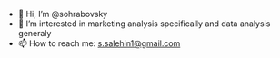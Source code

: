 - 👋 Hi, I’m @sohrabovsky
- 👀 I’m interested in marketing analysis specifically and data analysis generaly
- 📫 How to reach me: s.salehin1@gmail.com

<!---
sohrabovsky/sohrabovsky is a ✨ special ✨ repository because its `README.md` (this file) appears on your GitHub profile.
You can click the Preview link to take a look at your changes.
--->
